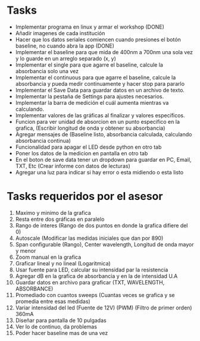 # Tasks 
- Implementar programa en linux y armar el workshop (DONE)
- Añadir imagenes de cada institución
- Hacer que los datos seriales comiencen cuando presiones el botón baseline, no cuando abra la app (DONE)
- Implementar el baseline para que mida de 400nm a 700nm una sola vez y lo guarde en un arreglo separado (x, y)
- Implementar el single para que agarre el baseline, calcule la absorbancia solo una vez
- Implementar el continuous para que agarre el baseline, calcule la absorbancia y pueda medir continuamente  y hacer stop para pararlo
- Implementar el Save Data para guardar datos en un archivo de texto.
- Implementar la pestaña de Settings para ajustes necesarios.
- Implementar la barra de medición el cuál aumenta mientras va calculando.
- Implementar valores de las gráficas al finalizar y valores específicos.
- Funcion para ver unidad de absorcion en un punto especifico en la grafica, (Escribir longitud de onda y obtener su absorbancia)
- Agregar mensajes de (Baseline listo, absorbancia calculada, calculando absorbancia continua)
- Funcionalidad para apagar el LED desde python en otro tab
- Poner los datos de la medicion en pantalla en otro tab
- En el boton de save data tener un dropdown para guardar en PC, Email, TXT, Etc (Crear informe con datos de lecturas)
- Agregar una luz para indicar si hay error o esta midiendo o esta listo

# Tasks requeridos por el asesor
1. Maximo y minimo de la grafica 
2. Resta entre dos gráficas en paralelo
3. Rango de interes (Rango de dos puntos en donde la grafica difiere del 0)
4. Autoscale (Modificar las medidas iniciales que dan por 890)
5. Span configurable (Rango), Center wavelength, Longitud de onda mayor y menor
6. Zoom manual en la grafica
7. Graficar lineal y no lineal (Logaritmica) 
8. Usar fuente para LED, calcular su intensidad par la resistencia
9. Agregar dB en la grafica de absorbancia y en la de intensidad U.A
10. Guardar datos en archivo para graficar (TXT, WAVELENGTH, ABSORBANCE)
11. Promediado con cuantos sweeps (Cuantas veces se grafica y se promedia entre esas medidas)
12. Variar intensidad del led (Fuente de 12V) (PWM) (Filtro de primer orden) 360mA
13. Diseñar para pantalla de 10 pulgadas
14. Ver lo de continuo, da problemas
15. Poder hacer baseline mas de una vez